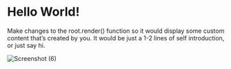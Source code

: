 # Hello World!

Make changes to the root.render() function so it would display some custom content that’s created by you. It would be just a 1-2 lines of self introduction, or just say hi.

![Screenshot (6)](https://user-images.githubusercontent.com/89834315/182006419-f5ebbe6f-dc52-4a53-975f-70d78e3c5339.png)
